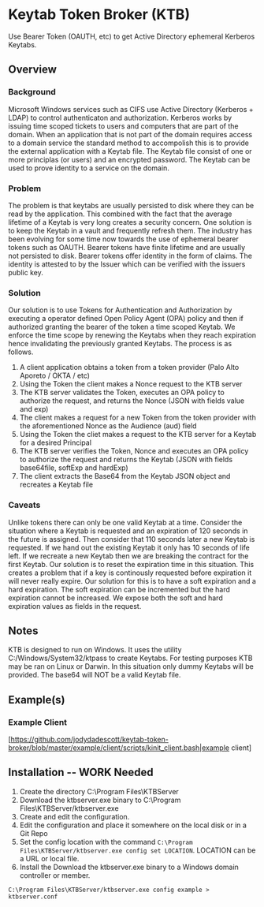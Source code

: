 # Keytab Token Broker (KTB)
Use Bearer Token (OAUTH, etc) to get Active Directory ephemeral Kerberos Keytabs.

## Overview

### Background
Microsoft Windows services such as CIFS use Active Directory (Kerberos + LDAP) to control authenticaton and authorization. Kerberos works by issuing time scoped tickets to users and computers that are part of the domain. When an application that is not part of the domain requires access to a domain service the standard method to accompolish this is to provide the external application with a Keytab file. The Keytab file consist of one or more principlas (or users) and an encrypted password. The Keytab can be used to prove identity to a service on the domain.

### Problem
The problem is that keytabs are usually persisted to disk where they can be read by the application. This combined with the fact that the average lifetime of a Keytab is very long creates a security concern. One solution is to keep the Keytab in a vault and frequently refresh them. The industry has been evolving for some time now towards the use of ephemeral bearer tokens such as OAUTH. Bearer tokens have finite lifetime and are usually not persisted to disk. Bearer tokens offer identity in the form of claims. The identity is attested to by the Issuer which can be verified with the issuers public key.

### Solution
Our solution is to use Tokens for Authentication and Authorization by executing a operator defined Open Policy Agent (OPA) policy and then if authorized granting the bearer of the token a time scoped Keytab. We enforce the time scope by renewing the Keytabs when they reach expiration hence invalidating the previously granted Keytabs. The process is as follows.
1. A client application obtains a token from a token provider (Palo Alto Aporeto / OKTA / etc)
1. Using the Token the client makes a Nonce request to the KTB server
1. The KTB server validates the Token, executes an OPA policy to authorize the request, and returns the Nonce (JSON with fields value and exp)
1. The client makes a request for a new Token from the token provider with the aforementioned Nonce as the Audience (aud) field
1. Using the Token the cliet makes a request to the KTB server for a Keytab for a desired Principal
1. The KTB server verifies the Token, Nonce and executes an OPA policy to authorize the request and returns the Keytab (JSON with fields base64file, softExp and hardExp)
1. The client extracts the Base64 from the Keytab JSON object and recreates a Keytab file

### Caveats
Unlike tokens there can only be one valid Keytab at a time. Consider the situation where a Keytab is requested and an expiration of 120 seconds in the future is assigned. Then consider that 110 seconds later a new Keytab is requested. If we hand out the existing Keytab it only has 10 seconds of life left. If we recreate a new Keytab then we are breaking the contract for the first Keytab. Our solution is to reset the expiration time in this situation. This creates a problem that if a key is continously requested before expiration it will never really expire. Our solution for this is to have a soft expiration and a hard expiration. The soft expiration can be incremented but the hard expiration cannot be increased. We expose both the soft and hard expiration values as fields in the request.

## Notes
KTB is designed to run on Windows. It uses the utility C:/Windows/System32/ktpass to create Keytabs. For testing purposes KTB may be ran on Linux or Darwin. In this situation only dummy Keytabs will be provided. The base64 will NOT be a valid Keytab file.

## Example(s)

### Example Client
[https://github.com/jodydadescott/keytab-token-broker/blob/master/example/client/scripts/kinit_client.bash|example client]

## Installation -- WORK Needed
1. Create the directory C:\Program Files\KTBServer
1. Download the ktbserver.exe binary to C:\Program Files\KTBServer/ktbserver.exe
1. Create and edit the configuration. 
1. Edit the configuration and place it somewhere on the local disk or in a Git Repo
1. Set the config location with the command `C:\Program Files\KTBServer/ktbserver.exe config set LOCATION`. LOCATION can be a URL or local file.
1. Install the
Download the ktbserver.exe binary to a Windows domain controller or member. 

`C:\Program Files\KTBServer/ktbserver.exe config example > ktbserver.conf`


